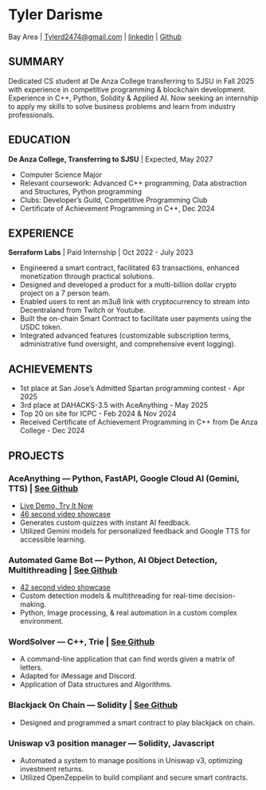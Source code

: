# Tyler Darisme
Bay Area | Tylerd2474@gmail.com | [linkedin](https://www.linkedin.com/in/tyler-darisme-454011300/) | [Github](https://github.com/a-Fig/)

## SUMMARY
Dedicated CS student at De Anza College transferring to SJSU in Fall 2025 with experience in competitive programming & blockchain development. Experience in C++, Python, Solidity & Applied AI. Now seeking an internship to apply my skills to solve business problems and learn from industry professionals.

## EDUCATION
**De Anza College, Transferring to SJSU** | Expected, May 2027
* Computer Science Major
* Relevant coursework: Advanced C++ programming, Data abstraction and Structures, Python programming
* Clubs: Developer’s Guild, Competitive Programming Club
* Certificate of Achievement Programming in C++, Dec 2024

## EXPERIENCE
**Serraform Labs** | Paid Internship | Oct 2022 - July 2023
* Engineered a smart contract, facilitated 63 transactions, enhanced monetization through practical solutions.
* Designed and developed a product for a multi-billion dollar crypto project on a 7 person team.
* Enabled users to rent an m3u8 link with cryptocurrency to stream into Decentraland from Twitch or Youtube.
* Built the on-chain Smart Contract to facilitate user payments using the USDC token.
* Integrated advanced features (customizable subscription terms, administrative fund oversight, and comprehensive event logging).

## ACHIEVEMENTS
* 1st place at San Jose’s Admitted Spartan programming contest - Apr 2025
* 3rd place at DAHACKS-3.5 with AceAnything - May 2025
* Top 20 on site for ICPC - Feb 2024 & Nov 2024
* Received Certificate of Achievement Programming in C++ from De Anza College - Dec 2024

## PROJECTS
### AceAnything — Python, FastAPI, Google Cloud AI (Gemini, TTS) | [See Github](https://github.com/a-Fig/AceAnything)
* [Live Demo, Try It Now](https://aceanything.onrender.com/)
* [46 second video showcase](https://youtu.be/oYFL1bcYDqw)
* Generates custom quizzes with instant AI feedback.
* Utilized Gemini models for personalized feedback and Google TTS for accessible learning.

### Automated Game Bot — Python, AI Object Detection, Multithreading | [See Github](https://github.com/a-Fig/Automated-Game-Bot)
* [42 second video showcase](https://youtu.be/l8Mt02X6kl4?si=K8NbSyZRvXRJIz_b)
* Custom detection models & multithreading for real-time decision-making.
* Python, Image processing, & real automation in a custom complex environment.

### WordSolver — C++, Trie | [See Github](https://github.com/a-Fig/WordSolver)
* A command-line application that can find words given a matrix of letters.
* Adapted for iMessage and Discord.
* Application of Data structures and Algorithms.

### Blackjack On Chain — Solidity | [See Github](https://github.com/a-Fig/Blackjack-On-Chain)
* Designed and programmed a smart contract to play blackjack on chain.

### Uniswap v3 position manager — Solidity, Javascript
* Automated a system to manage positions in Uniswap v3, optimizing investment returns.
* Utilized OpenZeppelin to build compliant and secure smart contracts.

